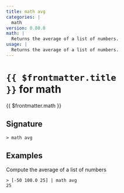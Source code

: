 ```yaml
---
title: math avg
categories: |
  math
version: 0.80.0
math: |
  Returns the average of a list of numbers.
usage: |
  Returns the average of a list of numbers.
---
```


# <code>{{ $frontmatter.title }}</code> for math

<div class='command-title'>{{ $frontmatter.math }}</div>

## Signature

```> math avg ```

## Examples

Compute the average of a list of numbers
```shell
> [-50 100.0 25] | math avg
25
```
